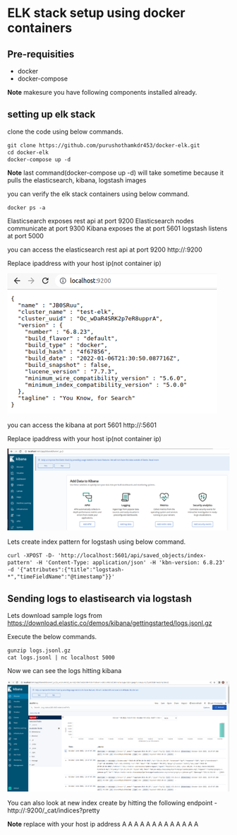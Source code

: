 # ELK stack setup using docker containers

## Pre-requisities

- docker
- docker-compose

**Note** makesure you have following components installed already.

## setting up elk stack

clone the code using below commands.

```
git clone https://github.com/purushothamkdr453/docker-elk.git
cd docker-elk
docker-compose up -d
```

**Note** last command(docker-compose up -d) will take sometime because it pulls the elasticsearch, kibana, logstash images

you can verify the elk stack containers using below command.

```
docker ps -a
```

Elasticsearch exposes rest api at port 9200
Elasticsearch nodes communicate at port  9300
Kibana exposes the at port 5601
logstash listens at port 5000

you can access the elasticsearch rest api at port 9200 http://<ipaddress>:9200

Replace ipaddress with your host ip(not container ip)

![alt text](./img/Elasticsearch-home.png)

you can access the kibana at port 5601 http://<ipaddress>:5601

Replace ipaddress with your host ip(not container ip)

![alt text](./img/Kibana-home.png)

Lets create index pattern for logstash using below command.

```
curl -XPOST -D- 'http://localhost:5601/api/saved_objects/index-pattern' -H 'Content-Type: application/json' -H 'kbn-version: 6.8.23' -d '{"attributes":{"title":"logstash-*","timeFieldName":"@timestamp"}}'
```

## Sending logs to elastisearch via logstash

Lets download sample logs from https://download.elastic.co/demos/kibana/gettingstarted/logs.jsonl.gz

Execute the below commands.

```
gunzip logs.jsonl.gz
cat logs.jsonl | nc localhost 5000
```

Now we can see the logs hitting kibana

![alt text](./img/logstash-logs.png)

You can also look at new index create by hitting the following endpoint - http://<ipaddress>:9200/_cat/indices?pretty

**Note** replace <ipaddress> with your host ip address
A
A
A
A
A
A
A
A
A
A
A
A
A

